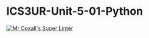 # ICS3UR-Unit-5-01-Python

[![Mr Coxall's Super Linter](https://github.com/KaitlynIp64/ICS3UR-Unit-5-01-Python/workflows/Mr%20Coxall's%20Super%20Linter/badge.svg)](https://github.com/KaitlynIp64/ICS3UR-Unit-5-01-Python/actions/)
